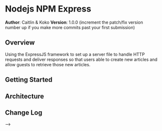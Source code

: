 # Nodejs NPM Express
**Author**: Caitlin & Koko
**Version**: 1.0.0 (increment the patch/fix version number up if you make more commits past your first submission)

## Overview
<!-- Provide a high level overview of what this application is and why you are building it, beyond the fact that it's an assignment for a Code Fellows 301 class. (i.e. What's your problem domain?) -->
Using the ExpressJS framework to set up a server file to handle HTTP requests and deliver responses so that users able to create new articles and allow guests to retrieve those new articles.

## Getting Started
<!-- What are the steps that a user must take in order to build this app on their own machine and get it running? -->

## Architecture
<!-- Provide a detailed description of the application design. What technologies (languages, libraries, etc) you're using, and any other relevant design information. -->

## Change Log
<!-- Use this are to document the iterative changes made to your application as each feature is successfully implemented. Use time stamps. Here's an examples:

12-13-2017 10:21 am - Our app has packages installed and a starting express framework.
12-13-2017 10:58 am - Our app has an instantiated the express framework and started the node servers
12-13-2017 11:54 am - We installed nodemon to run localhost 3000 and to ensure application is functioning, which it is.
12-13-2017 1:30 pm - Our app has a fully functioning new html page.
12-13-2017 1:55 pm - Our app has a 404 error page.

## Credits and Collaborations
<!-- Give credit (and a link) to other people or resources that helped you build this application. -->
-->